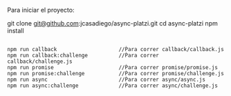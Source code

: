 Para iniciar el proyecto:

git clone git@github.com:jcasadiego/async-platzi.git
cd async-platzi
npm install
 
 ```

npm run callback                    //Ṕara correr callback/callback.js
npm run callback:challenge          //Ṕara correr callback/challenge.js
npm run promise                     //Ṕara correr promise/promise.js
npm run promise:challenge           //Ṕara correr promise/challenge.js
npm run async                       //Ṕara correr async/async.js
npm run async:challenge             //Ṕara correr async/challenge.js

```
